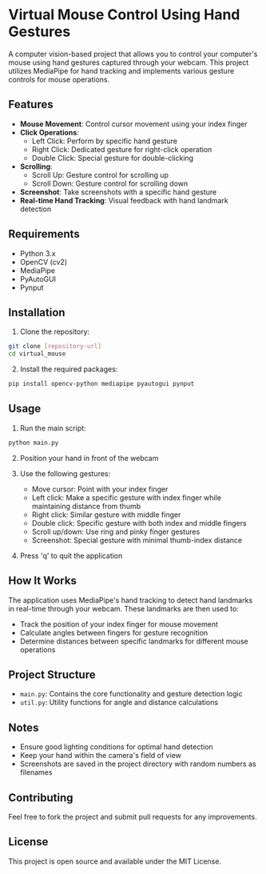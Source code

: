 # Virtual Mouse Control Using Hand Gestures

A computer vision-based project that allows you to control your computer's mouse using hand gestures captured through your webcam. This project utilizes MediaPipe for hand tracking and implements various gesture controls for mouse operations.

## Features

- **Mouse Movement**: Control cursor movement using your index finger
- **Click Operations**:
  - Left Click: Perform by specific hand gesture
  - Right Click: Dedicated gesture for right-click operation
  - Double Click: Special gesture for double-clicking
- **Scrolling**:
  - Scroll Up: Gesture control for scrolling up
  - Scroll Down: Gesture control for scrolling down
- **Screenshot**: Take screenshots with a specific hand gesture
- **Real-time Hand Tracking**: Visual feedback with hand landmark detection

## Requirements

- Python 3.x
- OpenCV (cv2)
- MediaPipe
- PyAutoGUI
- Pynput

## Installation

1. Clone the repository:
```bash
git clone [repository-url]
cd virtual_mouse
```

2. Install the required packages:
```bash
pip install opencv-python mediapipe pyautogui pynput
```

## Usage

1. Run the main script:
```bash
python main.py
```

2. Position your hand in front of the webcam

3. Use the following gestures:
   - Move cursor: Point with your index finger
   - Left click: Make a specific gesture with index finger while maintaining distance from thumb
   - Right click: Similar gesture with middle finger
   - Double click: Specific gesture with both index and middle fingers
   - Scroll up/down: Use ring and pinky finger gestures
   - Screenshot: Special gesture with minimal thumb-index distance

4. Press 'q' to quit the application

## How It Works

The application uses MediaPipe's hand tracking to detect hand landmarks in real-time through your webcam. These landmarks are then used to:
- Track the position of your index finger for mouse movement
- Calculate angles between fingers for gesture recognition
- Determine distances between specific landmarks for different mouse operations

## Project Structure

- `main.py`: Contains the core functionality and gesture detection logic
- `util.py`: Utility functions for angle and distance calculations

## Notes

- Ensure good lighting conditions for optimal hand detection
- Keep your hand within the camera's field of view
- Screenshots are saved in the project directory with random numbers as filenames

## Contributing

Feel free to fork the project and submit pull requests for any improvements.

## License

This project is open source and available under the MIT License.